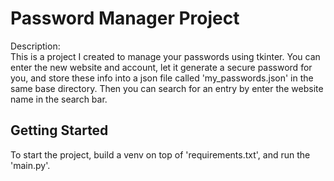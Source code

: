 # Password Manager Project
Description:  
This is a project I created to manage your passwords using tkinter. You can enter the new website and account, let it generate a secure password for you, and store these info into a json file called 'my_passwords.json' in the same base directory. Then you can search for an entry by enter the website name in the search bar.
## Getting Started
To start the project, build a venv on top of 'requirements.txt', and run the 'main.py'.